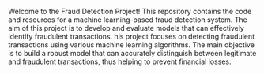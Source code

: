 Welcome to the Fraud Detection Project! This repository contains the code and resources for a machine learning-based fraud detection system. The aim of this project is to develop and evaluate models that can effectively identify fraudulent transactions.
his project focuses on detecting fraudulent transactions using various machine learning algorithms. The main objective is to build a robust model that can accurately distinguish between legitimate and fraudulent transactions, thus helping to prevent financial losses.
